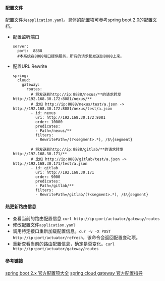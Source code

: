 #### 配置文件

配置文件为`application.yaml`。具体的配置项可参考spring boot 2.0的配置文档。

*   配置监听端口
    
        server:
          port:  8888 
          #本系统在8888端口提供服务，所有的请求都发送到8888上来。
          
*   配置URL Rewrite
        
        spring:
          cloud:
            gateway:
              routes:
                # 将发送到http://ip:8888/nexus/**的请求转发http://192.168.30.172:8081/nexus/**
                # 比如 http://ip:8888/nexus/test/a.json -> http://192.168.30.172:8081/nexus/test/a.json
                - id: nexus
                  uri: http://192.168.30.172:8081
                  order: 10000
                  predicates:
                  - Path=/nexus/**
                  filters:
                  - RewritePath=/(?<segment>.*), /$\{segment}
                  
                # 将发送到http://ip:8888/gitlab/**的请求转发http://192.168.30.171/**
                # 比如 http://ip:8888/gitlab/test/a.json -> http://192.168.30.171/test/a.json
                - id: gitlab
                  uri: http://192.168.30.171
                  order: 9000
                  predicates:
                  - Path=/gitlab/**
                  filters:
                  - RewritePath=/gitlab/(?<segment>.*), /$\{segment}

#### 热更新路由信息

*   查看当前的路由配置信息 `curl http://ip:port/actuator/gateway/routes`
*   修改配置文件`application.yaml`
*   调用特定接口重新加载配置信息。`cur -v -X POST http://ip:port/actuator/refresh`，该命令会返回配置变动项。
*   重新查看当前的路由配置信息，确定是否变化。`curl http://ip:port/actuator/gateway/routes`

#### 参考链接

[spring boot 2.x 官方配置项大全](https://docs.spring.io/spring-boot/docs/2.0.4.RELEASE/reference/html/common-application-properties.html)
[spring cloud gateway 官方配置指导](http://cloud.spring.io/spring-cloud-static/spring-cloud-gateway/2.0.0.RELEASE/multi/multi__gatewayfilter_factories.html)


